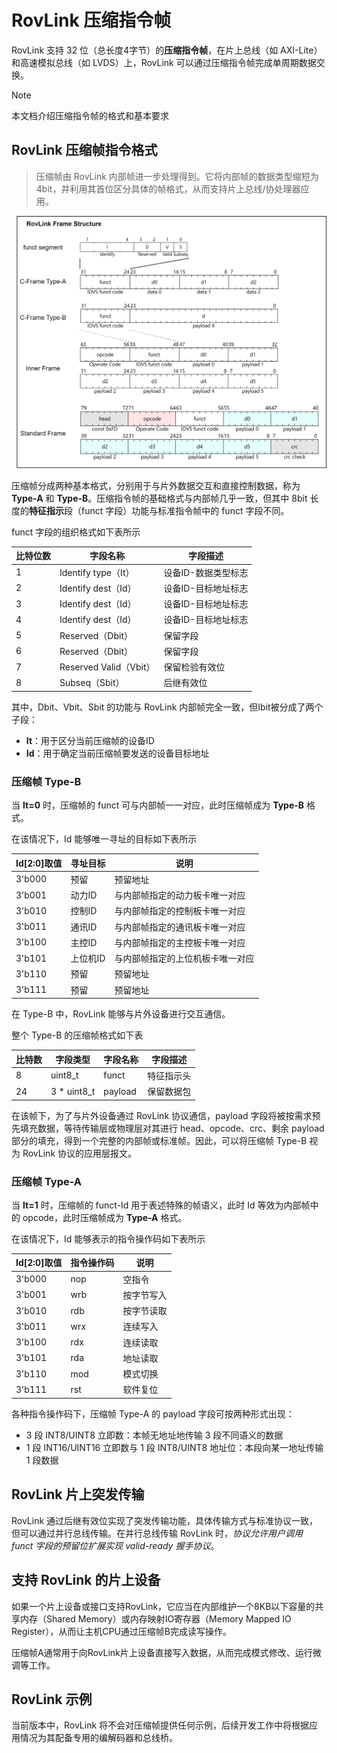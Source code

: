 # RovLink 压缩指令帧

RovLink 支持 32 位（总长度4字节）的**压缩指令帧**，在片上总线（如 AXI-Lite）和高速模拟总线（如 LVDS）上，RovLink 可以通过压缩指令帧完成单周期数据交换。

> [!NOTE]
>
> 本文档介绍压缩指令帧的格式和基本要求

## RovLink 压缩帧指令格式

> 压缩帧由 RovLink 内部帧进一步处理得到。它将内部帧的数据类型缩短为 4bit，并利用其首位区分具体的帧格式，从而支持片上总线/协处理器应用。

![frame_struct](./pic/frame_struct.png)

压缩帧分成两种基本格式，分别用于与片外数据交互和直接控制数据，称为 **Type-A** 和 **Type-B**。压缩指令帧的基础格式与内部帧几乎一致，但其中 8bit 长度的**特征指示**段（funct 字段）功能与标准指令帧中的 funct 字段不同。

funct 字段的组织格式如下表所示

| 比特位数 | 字段名称               | 字段描述            |
| -------- | ---------------------- | ------------------- |
| 1        | Identify type（It）    | 设备ID-数据类型标志 |
| 2        | Identify dest（Id）    | 设备ID-目标地址标志 |
| 3        | Identify dest（Id）    | 设备ID-目标地址标志 |
| 4        | Identify dest（Id）    | 设备ID-目标地址标志 |
| 5        | Reserved（Dbit）       | 保留字段            |
| 6        | Reserved（Dbit）       | 保留字段            |
| 7        | Reserved Valid（Vbit） | 保留检验有效位      |
| 8        | Subseq（Sbit）         | 后继有效位          |

其中，Dbit、Vbit、Sbit 的功能与 RovLink 内部帧完全一致，但Ibit被分成了两个子段：

* **It**：用于区分当前压缩帧的设备ID
* **Id**：用于确定当前压缩帧要发送的设备目标地址

### 压缩帧 Type-B

当 **It=0** 时，压缩帧的 funct 可与内部帧一一对应，此时压缩帧成为 **Type-B** 格式。

在该情况下，Id 能够唯一寻址的目标如下表所示

| Id[2:0]取值 | 寻址目标 | 说明                             |
| ----------- | -------- | -------------------------------- |
| 3'b000      | 预留     | 预留地址                         |
| 3'b001      | 动力ID   | 与内部帧指定的动力板卡唯一对应   |
| 3'b010      | 控制ID   | 与内部帧指定的控制板卡唯一对应   |
| 3'b011      | 通讯ID   | 与内部帧指定的通讯板卡唯一对应   |
| 3'b100      | 主控ID   | 与内部帧指定的主控板卡唯一对应   |
| 3'b101      | 上位机ID | 与内部帧指定的上位机板卡唯一对应 |
| 3'b110      | 预留     | 预留地址                         |
| 3'b111      | 预留     | 预留地址                         |

在 Type-B 中，RovLink 能够与片外设备进行交互通信。

整个 Type-B 的压缩帧格式如下表

| 比特数 | 字段类型    | 字段名称 | 字段描述   |
| ------ | ----------- | -------- | ---------- |
| 8      | uint8_t     | funct    | 特征指示头 |
| 24     | 3 * uint8_t | payload  | 保留数据包 |

在该帧下，为了与片外设备通过 RovLink 协议通信，payload 字段将被按需求预先填充数据，等待传输层或物理层对其进行 head、opcode、crc、剩余 payload 部分的填充，得到一个完整的内部帧或标准帧。因此，可以将压缩帧 Type-B 视为 RovLink 协议的应用层报文。

### 压缩帧 Type-A

当 **It=1** 时，压缩帧的 funct-Id 用于表述特殊的帧语义，此时 Id 等效为内部帧中的 opcode，此时压缩帧成为 **Type-A** 格式。

在该情况下，Id 能够表示的指令操作码如下表所示

| Id[2:0]取值 | 指令操作码 | 说明       |
| ----------- | ---------- | ---------- |
| 3'b000      | nop        | 空指令     |
| 3'b001      | wrb        | 按字节写入 |
| 3'b010      | rdb        | 按字节读取 |
| 3'b011      | wrx        | 连续写入   |
| 3'b100      | rdx        | 连续读取   |
| 3'b101      | rda        | 地址读取   |
| 3'b110      | mod        | 模式切换   |
| 3'b111      | rst        | 软件复位   |

各种指令操作码下，压缩帧 Type-A 的 payload 字段可按两种形式出现：

* 3 段 INT8/UINT8 立即数：本帧无地址地传输 3 段不同语义的数据
* 1 段 INT16/UINT16 立即数与 1 段 INT8/UINT8 地址位：本段向某一地址传输 1 段数据

## RovLink 片上突发传输

RovLink 通过后继有效位实现了突发传输功能，具体传输方式与标准协议一致，但可以通过并行总线传输。在并行总线传输 RovLink 时，*协议允许用户调用 funct 字段的预留位扩展实现 valid-ready 握手协议*。

## 支持 RovLink 的片上设备

如果一个片上设备或接口支持RovLink，它应当在内部维护一个8KB以下容量的共享内存（Shared Memory）或内存映射IO寄存器（Memory Mapped IO Register），从而让主机CPU通过压缩帧B完成读写操作。

压缩帧A通常用于向RovLink片上设备直接写入数据，从而完成模式修改、运行微调等工作。

## RovLink 示例

当前版本中，RovLink 将不会对压缩帧提供任何示例，后续开发工作中将根据应用情况为其配备专用的编解码器和总线桥。
